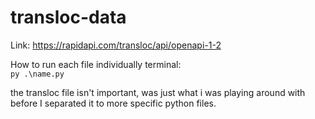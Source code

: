 # transloc-data

Link: https://rapidapi.com/transloc/api/openapi-1-2

How to run each file individually terminal:  
`py .\name.py`

the transloc file isn't important, was just what i was playing around with before I separated it to more specific python files. 